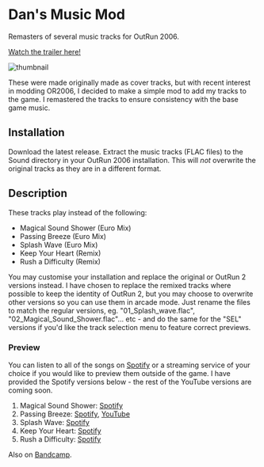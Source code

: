 # Dan's Music Mod

Remasters of several music tracks for OutRun 2006.

[Watch the trailer here!](https://youtu.be/8d0kIWHa1Do)

![thumbnail](https://github.com/user-attachments/assets/a6d5680c-9c02-46e7-a5a2-87aab5accfa1)

These were made originally made as cover tracks, but with recent interest in modding OR2006, I decided to make a simple mod to add my tracks to the game. I remastered the tracks to ensure consistency with the base game music.

## Installation

Download the latest release. Extract the music tracks (FLAC files) to the Sound directory in your OutRun 2006 installation. This will *not* overwrite the original tracks as they are in a different format.

## Description

These tracks play instead of the following:

- Magical Sound Shower (Euro Mix)
- Passing Breeze (Euro Mix)
- Splash Wave (Euro Mix)
- Keep Your Heart (Remix)
- Rush a Difficulty (Remix)

You may customise your installation and replace the original or OutRun 2 versions instead. I have chosen to replace the remixed tracks where possible to keep the identity of OutRun 2, but you may choose to overwrite other versions so you can use them in arcade mode. Just rename the files to match the regular versions, eg. "01_Splash_wave.flac", "02_Magical_Sound_Shower.flac"... etc - and do the same for the "SEL" versions if you'd like the track selection menu to feature correct previews.

### Preview

You can listen to all of the songs on [Spotify](https://open.spotify.com/album/3TZdxB2uT5U9jbQxVIBVzi) or a streaming service of your choice if you would like to preview them outside of the game. I have provided the Spotify versions below - the rest of the YouTube versions are coming soon.

1. Magical Sound Shower: [Spotify](https://open.spotify.com/track/2LNBkFk4gLKaEqI4hjaZzW)
2. Passing Breeze: [Spotify](https://open.spotify.com/track/1h4ARVsCYVn0tvzy6U38Cj), [YouTube](https://youtu.be/KdvsDp6hBmY)
3. Splash Wave: [Spotify](https://open.spotify.com/track/4SdPbzUwbNQXfaGfqfsejI)
4. Keep Your Heart: [Spotify](https://open.spotify.com/track/2B46P07ucKFKtWyXdQtDQd)
5. Rush a Difficulty: [Spotify](https://open.spotify.com/track/5IpQrApdF42pWBJfWNfzuZ)

Also on [Bandcamp](https://dwelch.bandcamp.com/album/outrun).
